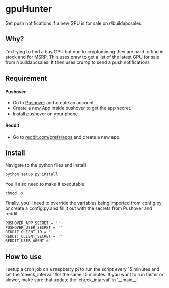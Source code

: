 # gpuHunter

Get push notifications if a new GPU is for sale on r/buildapcsales

## Why?

I'm trying to find a buy GPU but due to cryptomining they are hard to find in stock and for MSRP. 
This uses praw to get a list of the latest GPU for sale from r/buildapcsales. It then uses crump 
to send a push notifications

## Requirement

#### Pushover

- Go to [Pushover](https://pushover.net/) and create an account.
- Create a new App inside pushover to get the app secret.
- Install pushover on your phone.

#### Reddit
- Go to [reddit.com/prefs/apps](https://www.reddit.com/prefs/apps) and create a new app.

## Install

Navigate to the python files and install
```buildoutcfg
python setup.py install
```

You'll also need to make it executable
```buildoutcfg
chmod +x
```

Finally, you'll need to override the variables being imported from config.py or create a config.py 
and fill it out with the secrets from Pushover and reddit.
```buildoutcfg
PUSHOVER_APP_SECRET = ''
PUSHOVER_USER_SECRET = ''
REDDIT_CLIENT_ID = ''
REDDIT_CLIENT_SECRET = ''
REDDIT_USER_AGENT = ''
```

## How to use

I setup a cron job on a raspberry pi to run the script every 15 minutes and set the 'check_interval'
for the same 15 minutes. If you want to run faster or slower, make sure that update the 'check_intarval'
in '\_\_main__'

